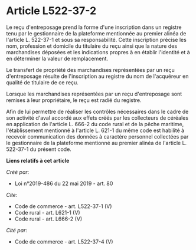 # Article L522-37-2

Le reçu d'entreposage prend la forme d'une inscription dans un registre tenu par le gestionnaire de la plateforme mentionnée
au premier alinéa de l'article L. 522-37-1 et sous sa responsabilité. Cette inscription précise les nom, profession et
domicile du titulaire du reçu ainsi que la nature des marchandises déposées et les indications propres à en établir
l'identité et à en déterminer la valeur de remplacement. 

Le transfert de propriété des marchandises représentées par un reçu d'entreposage résulte de l'inscription au registre du nom
de l'acquéreur en qualité de titulaire de ce reçu. 

Lorsque les marchandises représentées par un reçu d'entreposage sont remises à leur propriétaire, le reçu est radié du
registre. 

Afin de lui permettre de réaliser les contrôles nécessaires dans le cadre de son activité d'aval accordé aux effets créés par
les collecteurs de céréales en application de l'article L. 666-2 du code rural et de la pêche maritime, l'établissement
mentionné à l'article L. 621-1 du même code est habilité à recevoir communication des données à caractère personnel
collectées par le gestionnaire de la plateforme mentionné au premier alinéa de l'article L. 522-37-1 du présent code.

**Liens relatifs à cet article**

_Créé par_:

  - Loi n°2019-486 du 22 mai 2019 - art. 80

_Cite_:

  - Code de commerce - art. L522-37-1 (V)
  - Code rural - art. L621-1 (V)
  - Code rural - art. L666-2 (V)

_Cité par_:

  - Code de commerce - art. L522-37-4 (V)
